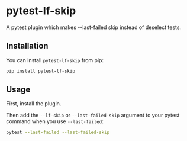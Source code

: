 # pytest-lf-skip

A pytest plugin which makes --last-failed skip instead of deselect tests.

## Installation

You can install `pytest-lf-skip` from pip:

```bash
pip install pytest-lf-skip
```

## Usage

First, install the plugin.

Then add the `--lf-skip` or `--last-failed-skip` argument to your pytest command when you use `--last-failed`:

```bash
pytest --last-failed --last-failed-skip
```

